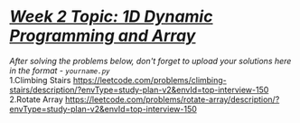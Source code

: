 <h1 style="text-decoration: underline; font-weight: bold; font-style: italic;"><a href="https://leetcode.com/explore/learn/card/queue-stack">Week 2 Topic: 1D Dynamic Programming and Array</a></h1>

*After solving the problems below, don't forget to upload your solutions here in the format - `yourname.py`*<br>
1.Climbing Stairs https://leetcode.com/problems/climbing-stairs/description/?envType=study-plan-v2&envId=top-interview-150<br>
2.Rotate Array https://leetcode.com/problems/rotate-array/description/?envType=study-plan-v2&envId=top-interview-150